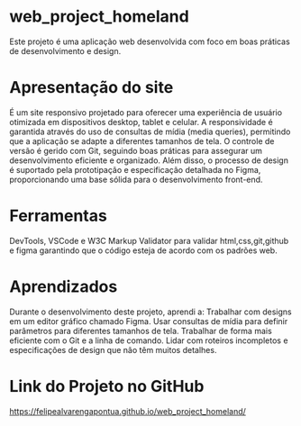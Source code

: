 # web_project_homeland

Este projeto é uma aplicação web desenvolvida com foco em boas práticas de desenvolvimento e design.

# Apresentação do site

É um site responsivo projetado para oferecer uma experiência de usuário otimizada em dispositivos desktop, tablet e celular. A responsividade é garantida através do uso de consultas de mídia (media queries), permitindo que a aplicação se adapte a diferentes tamanhos de tela. O controle de versão é gerido com Git, seguindo boas práticas para assegurar um desenvolvimento eficiente e organizado. Além disso, o processo de design é suportado pela prototipação e especificação detalhada no Figma, proporcionando uma base sólida para o desenvolvimento front-end.

# Ferramentas

DevTools, VSCode e W3C Markup Validator para validar html,css,git,github e figma garantindo que o código esteja de acordo com os padrões web.

# Aprendizados

Durante o desenvolvimento deste projeto, aprendi a:
Trabalhar com designs em um editor gráfico chamado Figma.
Usar consultas de mídia para definir parâmetros para diferentes tamanhos de tela.
Trabalhar de forma mais eficiente com o Git e a linha de comando.
Lidar com roteiros incompletos e especificações de design que não têm muitos detalhes.


# Link do Projeto no GitHub
https://felipealvarengapontua.github.io/web_project_homeland/

